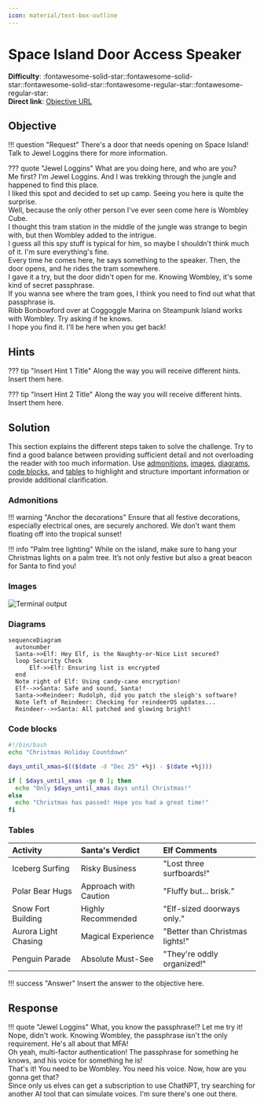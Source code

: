 ```yaml
---
icon: material/text-box-outline
---
```


# Space Island Door Access Speaker

**Difficulty**: :fontawesome-solid-star::fontawesome-solid-star::fontawesome-solid-star::fontawesome-regular-star::fontawesome-regular-star:<br/>
**Direct link**: [Objective URL](https://.../)

## Objective

!!! question "Request"
    There's a door that needs opening on Space Island! Talk to Jewel Loggins there for more information.

??? quote "Jewel Loggins"
    What are you doing here, and who are you?<br/>
    Me first? I'm Jewel Loggins. And I was trekking through the jungle and happened to find this place.<br/>
    I liked this spot and decided to set up camp. Seeing you here is quite the surprise.<br/>
    Well, because the only other person I've ever seen come here is Wombley Cube.<br/>
    I thought this tram station in the middle of the jungle was strange to begin with, but then Wombley added to the intrigue.<br/>
    I guess all this spy stuff is typical for him, so maybe I shouldn't think much of it. I'm sure everything's fine.<br/>
    Every time he comes here, he says something to the speaker. Then, the door opens, and he rides the tram somewhere.<br/>
    I gave it a try, but the door didn't open for me. Knowing Wombley, it's some kind of secret passphrase.<br/>
    If you wanna see where the tram goes, I think you need to find out what that passphrase is.<br/>
    Ribb Bonbowford over at Coggoggle Marina on Steampunk Island works with Wombley. Try asking if he knows.<br/>
    I hope you find it. I'll be here when you get back!

## Hints

??? tip "Insert Hint 1 Title"
    Along the way you will receive different hints. Insert them here.

??? tip "Insert Hint 2 Title"
    Along the way you will receive different hints. Insert them here.

## Solution

This section explains the different steps taken to solve the challenge. Try to find a good balance between providing sufficient detail and not overloading the reader with too much information. Use [admonitions](https://squidfunk.github.io/mkdocs-material/reference/admonitions/), [images](https://squidfunk.github.io/mkdocs-material/reference/images/), [diagrams](https://squidfunk.github.io/mkdocs-material/reference/diagrams/), [code blocks](https://squidfunk.github.io/mkdocs-material/reference/code-blocks/), and [tables](https://squidfunk.github.io/mkdocs-material/reference/data-tables/) to highlight and structure important information or provide additional clarification.

### Admonitions

!!! warning "Anchor the decorations"
    Ensure that all festive decorations, especially electrical ones, are securely anchored. We don’t want them floating off into the tropical sunset!

!!! info "Palm tree lighting"
    While on the island, make sure to hang your Christmas lights on a palm tree. It’s not only festive but also a great beacon for Santa to find you!

### Images

![Terminal output](../img/objectives/o5/terminal_output_o5.png)

### Diagrams

```mermaid
sequenceDiagram
  autonumber
  Santa->>Elf: Hey Elf, is the Naughty-or-Nice List secured?
  loop Security Check
      Elf->>Elf: Ensuring list is encrypted
  end
  Note right of Elf: Using candy-cane encryption!
  Elf-->>Santa: Safe and sound, Santa!
  Santa->>Reindeer: Rudolph, did you patch the sleigh's software?
  Note left of Reindeer: Checking for reindeerOS updates...
  Reindeer-->>Santa: All patched and glowing bright!
```

### Code blocks

```bash linenums="1" hl_lines="7" title="Countdown script (with line 7 highlighted)"
#!/bin/bash
echo "Christmas Holiday Countdown"

days_until_xmas=$(($(date -d "Dec 25" +%j) - $(date +%j)))

if [ $days_until_xmas -ge 0 ]; then
  echo "Only $days_until_xmas days until Christmas!"
else
  echo "Christmas has passed! Hope you had a great time!"
fi
```

### Tables

| Activity             | Santa's Verdict       | Elf Comments                    |
| :------------------- | :-------------------- | :------------------------------ |
| Iceberg Surfing      | Risky Business        | "Lost three surfboards!"        |
| Polar Bear Hugs      | Approach with Caution | "Fluffy but... brisk."          |
| Snow Fort Building   | Highly Recommended    | "Elf-sized doorways only."      |
| Aurora Light Chasing | Magical Experience    | "Better than Christmas lights!" |
| Penguin Parade       | Absolute Must-See     | "They're oddly organized!"      |

!!! success "Answer"
    Insert the answer to the objective here.

## Response

!!! quote "Jewel Loggins"
    What, you know the passphrase!? Let me try it!<Br/>
    Nope, didn't work. Knowing Wombley, the passphrase isn't the only requirement. He's all about that MFA!<Br/>
    Oh yeah, multi-factor authentication! The passphrase for something he knows, and his voice for something he is!<Br/>
    That's it! You need to be Wombley. You need his voice. Now, how are you gonna get that?<Br/>
    Since only us elves can get a subscription to use ChatNPT, try searching for another AI tool that can simulate voices. I'm sure there's one out there.

